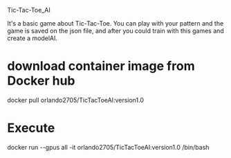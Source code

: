 Tic-Tac-Toe_AI

It's a basic game about Tic-Tac-Toe. You can play with your pattern and the game is saved on the json file, and after you could train with this games and create a modelAI.


# download container image from Docker hub
docker pull orlando2705/TicTacToeAI:version1.0

# Execute
docker run --gpus all -it orlando2705/TicTacToeAI:version1.0 /bin/bash


